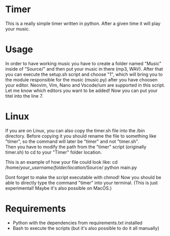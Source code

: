 # Timer

This is a really simple timer written in python. After a given time it will play your music. 

# Usage

In order to have working music you have to create a folder named "Music" inside of "Source/" and then put your music in there (mp3, WAV).
After that you can execute the setup.sh script and choose "1", which will bring you to the module responsible for the music (music.py) after you have choosen your editor.
Neovim, Vim, Nano and Vscode/ium are supported in this script.
Let me know which editors you want to be added!
Now you can put your titel into the line 7.

# Linux 

If you are on Linux, you can also copy the timer.sh file into the /bin directory. 
Before copying it you should rename the file to something like "timer", so the command will later be "timer" and not "timer.sh".  
Then you have to modify the path from the "timer" script (originally timer.sh) to cd to your "Timer" folder location. 


This is an example of how your file could look like:
cd /home/*your_username/folder/location*/Source/
python main.py

Dont forget to make the script executable with chmod!
Now you should be able to directly type the command "timer" into your terminal.
(This is just experimental! Maybe it's also possible on MacOS.)

# Requirements

- Python with the dependencies from requirements.txt installed
- Bash to execute the scripts (but it's also possible to do it all manually)
